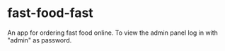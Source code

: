 # fast-food-fast
An app for ordering fast food online.
To view the admin panel log in with "admin" as password.

